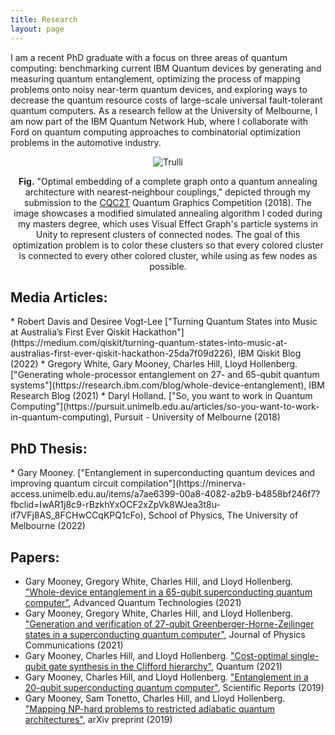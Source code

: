 ```yaml
---
title: Research
layout: page
---
```

I am a recent PhD graduate with a focus on three areas of quantum computing: benchmarking current IBM Quantum devices by generating and measuring quantum entanglement, optimizing the process of mapping problems onto noisy near-term quantum devices, and exploring ways to decrease the quantum resource costs of large-scale universal fault-tolerant quantum computers. As a research fellow at the University of Melbourne, I am now part of the IBM Quantum Network Hub, where I collaborate with Ford on quantum computing approaches to combinatorial optimization problems in the automotive industry.

<p>
<center>
<figure>
  <img src="/assets/images/aqc_graphic-topdown.png" alt="Trulli" style="max-width: 50%;">
</figure>
</center>
</p>
<p>
<center>
<b>Fig.</b> "Optimal embedding of a complete graph onto a quantum annealing architecture with nearest-neighbour couplings," depicted through my submission to the <a href="https://www.cqc2t.org/">CQC2T</a> Quantum Graphics Competition (2018). The image showcases a modified simulated annealing algorithm I coded during my masters degree, which uses Visual Effect Graph's particle systems in Unity to represent clusters of connected nodes. The goal of this optimization problem is to color these clusters so that every colored cluster is connected to every other colored cluster, while using as few nodes as possible.
</center>
</p>

<h2>Media Articles:</h2>
* Robert Davis and Desiree Vogt-Lee ["Turning Quantum States into Music at Australia’s First Ever Qiskit Hackathon"](https://medium.com/qiskit/turning-quantum-states-into-music-at-australias-first-ever-qiskit-hackathon-25da7f09d226), IBM Qiskit Blog (2022)
* Gregory White, Gary Mooney, Charles Hill, Lloyd Hollenberg. ["Generating whole-processor entanglement on 27- and 65-qubit quantum systems"](https://research.ibm.com/blog/whole-device-entanglement), IBM Research Blog (2021)
* Daryl Holland. ["So, you want to work in Quantum Computing"](https://pursuit.unimelb.edu.au/articles/so-you-want-to-work-in-quantum-computing), Pursuit - University of Melbourne (2018)

<h2>PhD Thesis:</h2>
* Gary Mooney. ["Entanglement in superconducting quantum devices and improving quantum circuit compilation"](https://minerva-access.unimelb.edu.au/items/a7ae6399-00a8-4082-a2b9-b4858bf246f7?fbclid=IwAR1j8c9-rBzkhYxOCF2xZpVk8WJea3t8u-if7VFj8AS_8FCHwCCqKPQ1cFo), School of Physics, The University of Melbourne (2022)

<h2>Papers:</h2>

* Gary Mooney, Gregory White, Charles Hill, and Lloyd Hollenberg. ["Whole-device entanglement in a 65-qubit superconducting quantum computer"](https://onlinelibrary.wiley.com/doi/10.1002/qute.202100061), Advanced Quantum Technologies (2021)
* Gary Mooney, Gregory White, Charles Hill, and Lloyd Hollenberg. ["Generation and verification of 27-qubit Greenberger-Horne-Zeilinger states in a superconducting quantum computer"](https://iopscience.iop.org/article/10.1088/2399-6528/ac1df7), Journal of Physics Communications (2021)
* Gary Mooney, Charles Hill, and Lloyd Hollenberg. ["Cost-optimal single-qubit gate synthesis in the Clifford hierarchy"](https://quantum-journal.org/papers/q-2021-02-15-396/), Quantum (2021)
* Gary Mooney, Charles Hill, and Lloyd Hollenberg. ["Entanglement in a 20-qubit superconducting quantum computer"](https://www.nature.com/articles/s41598-019-49805-7), Scientific Reports (2019)
* Gary Mooney, Sam Tonetto, Charles Hill, and Lloyd Hollenberg. ["Mapping NP-hard problems to restricted adiabatic quantum architectures"](https://arxiv.org/abs/1911.00249), arXiv preprint (2019) 